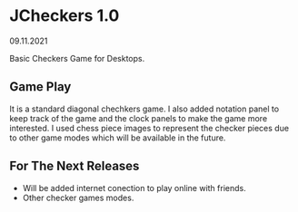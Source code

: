 # JCheckers 1.0

09.11.2021

Basic Checkers Game for Desktops.

## Game Play
It is a standard diagonal chechkers game. I also added notation panel to keep track of the game and the clock panels to make the game more interested. 
I used chess piece images to represent the checker pieces due to other game modes which will be available in the future.

## For The Next Releases
- Will be added internet conection to play online with friends.
- Other checker games modes.
